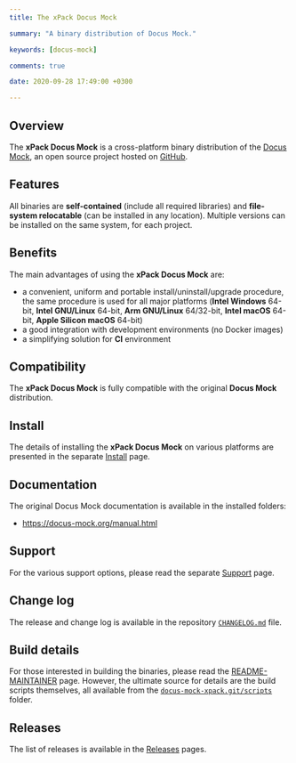 ```yaml
---
title: The xPack Docus Mock

summary: "A binary distribution of Docus Mock."

keywords: [docus-mock]

comments: true

date: 2020-09-28 17:49:00 +0300

---
```


## Overview

The **xPack Docus Mock** is a cross-platform binary distribution of the
[Docus Mock](https://docus-mock.org),
an open source project hosted on
[GitHub](https://github.com/docus-mock/docus-mock/).

## Features

All binaries are **self-contained** (include all required libraries) and **file-system relocatable**
(can be installed in any location). Multiple versions can be installed on the same system, for each project.

## Benefits

The main advantages of using the **xPack Docus Mock** are:

- a convenient, uniform and portable install/uninstall/upgrade procedure,
  the same procedure is used for all major
  platforms (**Intel Windows** 64-bit,
  **Intel GNU/Linux** 64-bit,
  **Arm GNU/Linux** 64/32-bit,
  **Intel macOS** 64-bit,
  **Apple Silicon macOS** 64-bit)
- a good integration with development environments (no Docker images)
- a simplifying solution for **CI** environment

## Compatibility

The **xPack Docus Mock** is fully compatible with the original **Docus Mock**
distribution.

## Install

The details of installing the **xPack Docus Mock** on various platforms are
presented in the separate
[Install](/docs/install/) page.

## Documentation

The original Docus Mock documentation is available in the installed folders:

- https://docus-mock.org/manual.html

## Support

For the various support options, please read the separate
[Support](/docs/support/) page.

## Change log

The release and change log is available in the repository
[`CHANGELOG.md`](https://github.com/xpack-dev-tools/docus-mock-xpack/blob/xpack/CHANGELOG.md) file.

## Build details

For those interested in building the binaries, please read the
[README-MAINTAINER](https://github.com/xpack-dev-tools/docus-mock-xpack/blob/xpack/README-MAINTAINER.md)
page.
However, the ultimate source for details are the build scripts themselves,
all available from the
[`docus-mock-xpack.git/scripts`](https://github.com/xpack-dev-tools/docus-mock-xpack/tree/xpack/scripts/)
folder.

## Releases

The list of releases is available in the [Releases](/docs/releases/) pages.
